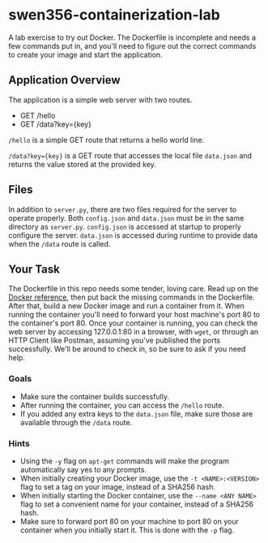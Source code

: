 # swen356-containerization-lab
A lab exercise to try out Docker. The Dockerfile is incomplete and needs a few commands put in, and you'll need to figure out the correct commands to create your image and start the application.

## Application Overview
The application is a simple web server with two routes.

* GET /hello
* GET /data?key={key}

`/hello` is a simple GET route that returns a hello world line.

`/data?key={key}` is a GET route that accesses the local file `data.json` and returns the value stored at the provided key.

## Files
In addition to `server.py`, there are two files required for the server to operate properly. Both `config.json` and `data.json` must be in the same directory as `server.py`. `config.json` is accessed at startup to properly configure the server. `data.json` is accessed during runtime to provide data when the `/data` route is called.

## Your Task
The Dockerfile in this repo needs some tender, loving care. Read up on the [Docker reference](https://docs.docker.com/engine/reference/builder/), then put back the missing commands in the Dockerfile. After that, build a new Docker image and run a container from it. When running the container you'll need to forward your host machine's port 80 to the container's port 80. Once your container is running, you can check the web server by accessing 127.0.0.1:80 in a browser, with `wget`, or through an HTTP Client like Postman, assuming you've published the ports successfully. We'll be around to check in, so be sure to ask if you need help.

### Goals
* Make sure the container builds successfully.
* After running the container, you can access the `/hello` route.
* If you added any extra keys to the `data.json` file, make sure those are available through the `/data` route.

### Hints
* Using the `-y` flag on `apt-get` commands will make the program automatically say yes to any prompts.
* When initially creating your Docker image, use the `-t <NAME>:<VERSION>` flag to set a tag on your image, instead of a SHA256 hash.
* When initially starting the Docker container, use the `--name <ANY NAME>` flag to set a convenient name for your container, instead of a SHA256 hash.
* Make sure to forward port 80 on your machine to port 80 on your container when you initially start it. This is done with the `-p` flag.
